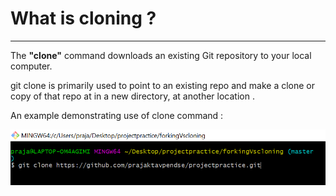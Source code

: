 # What is cloning ?

---------------------------------------------------------------------------------------

The **"clone"** command downloads an existing Git repository to your local computer.

git clone is primarily used to point to an existing repo and make a clone or copy of that repo at in a new directory, at another location .

An example demonstrating use of clone command :

![Cloning](https://github.com/prajaktavpendse/projectpractice/blob/master/Images/cloning.PNG)